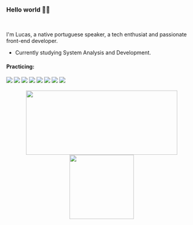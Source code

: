 <h3>Hello world 👋🏽</h3> 
<br>

<p>I'm Lucas, a native portuguese speaker, a tech enthusiat and passionate front-end developer. </p>

<ul>
    <li>Currently studying System Analysis and Development.</li>
</ul>


 <div >
      <h4> Practicing: </h4>
        <img src="https://img.shields.io/badge/javascript-%23323330.svg?style=for-the-badge&logo=javascript&logoColor=%23F7DF1E"/>
        <img src="https://img.shields.io/badge/tailwindcss-%2338B2AC.svg?style=for-the-badge&logo=tailwind-css&logoColor=w"/>
        <img src="https://img.shields.io/badge/typescript-%23007ACC.svg?style=for-the-badge&logo=typescript&logoColor=white"/>
        <img src="https://img.shields.io/badge/react-%2320232a.svg?style=for-the-badge&logo=react&logoColor=%2361DAFB"</a>
        <img src="https://img.shields.io/badge/Next-black?style=for-the-badge&logo=next.js&logoColor=white"/> 
        <img src="https://img.shields.io/badge/SASS-hotpink.svg?style=for-the-badge&logo=SASS&logoColor=white"/>
        <img src="https://img.shields.io/badge/php-%23777BB4.svg?style=for-the-badge&logo=php&logoColor=white"/>
        <img src="https://img.shields.io/badge/Prisma-3982CE?style=for-the-badge&logo=Prisma&logoColor=white"/>
  </div>
    
   <br>
  
  <div align="center">
      <a href="https://github.com/LrAmaral">
      <img height="170em" width="400px" src="https://github-readme-stats.vercel.app/api?username=LrAmaral&show_icons=true&theme=dracula&include_all_commits=true&count_private=true"/>
      <img height="170em" src="https://github-readme-stats.vercel.app/api/top-langs/?username=LrAmaral&layout=compact&langs_count=7&theme=dracula"/>
  </div>

  
<!--   <div align="center" style:"display: inline_block">
   <img align:"right" height ="130px" src="https://cdn.discordapp.com/attachments/1031342785682493596/1034118325078347787/picasion.com_119caf0ebb302d1702aaca4955fc3c68.gif"/>
     </div> -->
   
    
  

  
